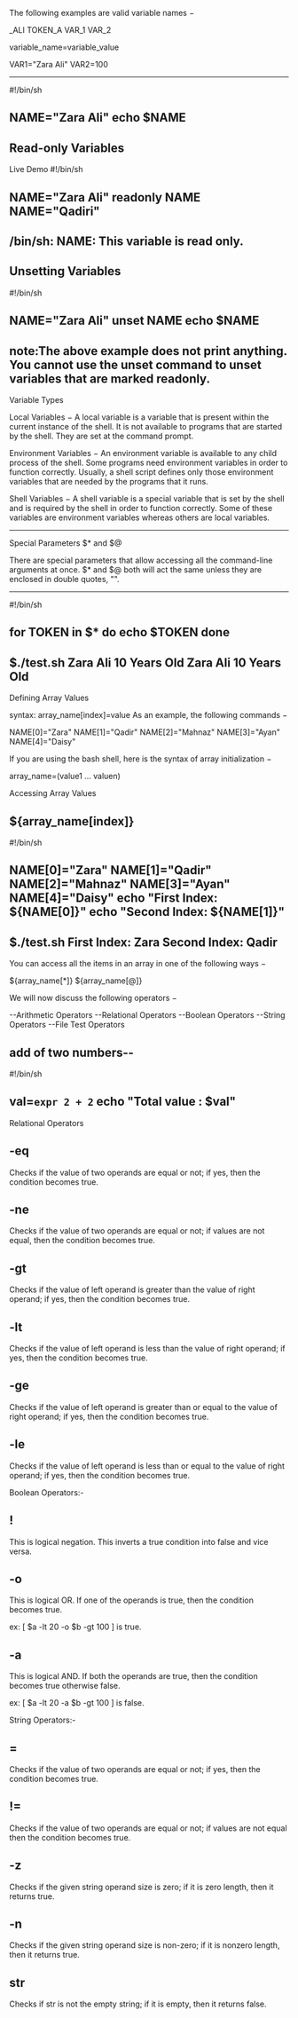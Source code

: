 The following examples are valid variable names −

_ALI
TOKEN_A
VAR_1
VAR_2

variable_name=variable_value

VAR1="Zara Ali"
VAR2=100

------------
#!/bin/sh

NAME="Zara Ali"
echo $NAME
-------------

Read-only Variables
-----------
Live Demo
#!/bin/sh

NAME="Zara Ali"
readonly NAME
NAME="Qadiri"
-------------
/bin/sh: NAME: This variable is read only.
-------------
Unsetting Variables
------------
#!/bin/sh

NAME="Zara Ali"
unset NAME
echo $NAME
-----------
note:The above example does not print anything. You cannot use the unset command to unset variables that are marked readonly.
------------------
Variable Types

Local Variables − A local variable is a variable that is present within the current instance of the shell. It is not available to programs that are started by the shell. They are set at the command prompt.

Environment Variables − An environment variable is available to any child process of the shell. Some programs need environment variables in order to function correctly. Usually, a shell script defines only those environment variables that are needed by the programs that it runs.

Shell Variables − A shell variable is a special variable that is set by the shell and is required by the shell in order to function correctly. Some of these variables are environment variables whereas others are local variables.

-----------------------------
Special Parameters $* and $@

There are special parameters that allow accessing all the command-line arguments at once. $* and $@ both will act the same unless they are enclosed in double quotes, "".

-------------------------
#!/bin/sh

for TOKEN in $*
do
   echo $TOKEN
done
---
$./test.sh Zara Ali 10 Years Old
Zara
Ali
10
Years
Old
----------------------------
Defining Array Values

syntax:
	array_name[index]=value
As an example, the following commands −

NAME[0]="Zara"
NAME[1]="Qadir"
NAME[2]="Mahnaz"
NAME[3]="Ayan"
NAME[4]="Daisy"

If you are using the bash shell, here is the syntax of array initialization −

array_name=(value1 ... valuen)

Accessing Array Values

${array_name[index]}
----------------------------------
#!/bin/sh

NAME[0]="Zara"
NAME[1]="Qadir"
NAME[2]="Mahnaz"
NAME[3]="Ayan"
NAME[4]="Daisy"
echo "First Index: ${NAME[0]}"
echo "Second Index: ${NAME[1]}"
---------------------------------
$./test.sh
First Index: Zara
Second Index: Qadir
-------------------------------------
You can access all the items in an array in one of the following ways −

${array_name[*]}
${array_name[@]}

We will now discuss the following operators −

--Arithmetic Operators
--Relational Operators
--Boolean Operators
--String Operators
--File Test Operators

add of two numbers--
----------------------
#!/bin/sh

val=`expr 2 + 2`
echo "Total value : $val"
-------------------------

Relational Operators

-eq
----------
Checks if the value of two operands are equal or not; if yes, then the condition becomes true.

-ne
----------
Checks if the value of two operands are equal or not; if values are not equal, then the condition becomes true.

-gt
-----------
Checks if the value of left operand is greater than the value of right operand; if yes, then the condition becomes true.

-lt
----------
Checks if the value of left operand is less than the value of right operand; if yes, then the condition becomes true.

-ge
---------
Checks if the value of left operand is greater than or equal to the value of right operand; if yes, then the condition becomes true.

-le
--------
Checks if the value of left operand is less than or equal to the value of right operand; if yes, then the condition becomes true.

Boolean Operators:-

 !
-------
This is logical negation. This inverts a true condition into false and vice versa.

 -o
------
This is logical OR. If one of the operands is true, then the condition becomes true.	

ex:
[ $a -lt 20 -o $b -gt 100 ] is true.


-a	
------
This is logical AND. If both the operands are true, then the condition becomes true otherwise false.

ex:
[ $a -lt 20 -a $b -gt 100 ] is false.


String Operators:-

 =
----
Checks if the value of two operands are equal or not; if yes, then the condition becomes true.


 !=
-----
Checks if the value of two operands are equal or not; if values are not equal then the condition becomes true.

 -z
------
Checks if the given string operand size is zero; if it is zero length, then it returns true.

 -n 
------
Checks if the given string operand size is non-zero; if it is nonzero length, then it returns true.

str 
------
Checks if str is not the empty string; if it is empty, then it returns false.


